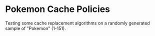 # Pokemon Cache Policies
Testing some cache replacement algorithms on a randomly generated sample of "Pokemon" (1-151).
